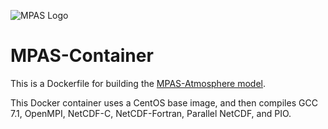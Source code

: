 ![MPAS Logo](/mpas.png?raw=true "MPAS Logo")

MPAS-Container
===

This is a Dockerfile for building the [MPAS-Atmosphere model](https://mpas-dev.github.io/).

This Docker container uses a CentOS base image, and then compiles GCC 7.1, OpenMPI, NetCDF-C, NetCDF-Fortran, Parallel NetCDF, and PIO.


